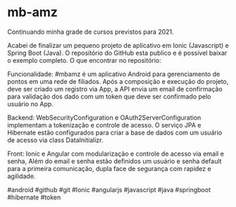 # mb-amz
Continuando minha grade de cursos previstos para 2021.

Acabei de finalizar um pequeno projeto de aplicativo em Ionic (Javascript) e Spring Boot (Java).
O repositório do GitHub esta publico e é possível baixar o exemplo completo. O que encontrar no repositório:

Funcionalidade: #mbamz é um aplicativo Android para gerenciamento de pontos em uma rede de filiados. Após a composição e execução do projeto, deve ser criado um registro via App, a API envia um email de confirmação para validação dos dado com um token que deve ser confirmado pelo usuário no App.

Backend: WebSecurityConfiguration e OAuth2ServerConfiguration implementam a tokenização e controle de acesso. O serviço JPA e Hibernate estão configurados para criar a base de dados com um usuário de acesso via class DataInitializr.

Front: Ionic e Angular com modularização e controle de acesso via email e senha, Além do email e senha estão definidos um usuário e senha default para a primeira comunicação, dupla face de segurança com rapidez e agilidade. 

#android #github #git #Ionic #angularjs #javascript #java #springboot #hibernate #token
